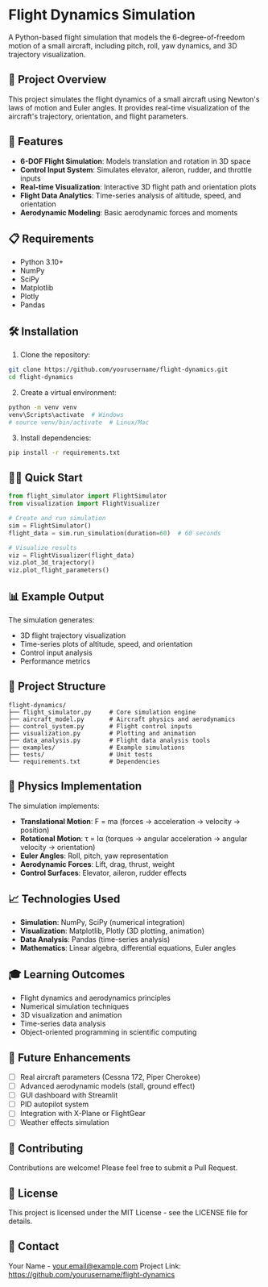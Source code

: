 # Flight Dynamics Simulation

A Python-based flight simulation that models the 6-degree-of-freedom motion of a small aircraft, including pitch, roll, yaw dynamics, and 3D trajectory visualization.

## 🎯 Project Overview

This project simulates the flight dynamics of a small aircraft using Newton's laws of motion and Euler angles. It provides real-time visualization of the aircraft's trajectory, orientation, and flight parameters.

## 🚀 Features

- **6-DOF Flight Simulation**: Models translation and rotation in 3D space
- **Control Input System**: Simulates elevator, aileron, rudder, and throttle inputs
- **Real-time Visualization**: Interactive 3D flight path and orientation plots
- **Flight Data Analytics**: Time-series analysis of altitude, speed, and orientation
- **Aerodynamic Modeling**: Basic aerodynamic forces and moments

## 📋 Requirements

- Python 3.10+
- NumPy
- SciPy
- Matplotlib
- Plotly
- Pandas

## 🛠️ Installation

1. Clone the repository:
```bash
git clone https://github.com/yourusername/flight-dynamics.git
cd flight-dynamics
```

2. Create a virtual environment:
```bash
python -m venv venv
venv\Scripts\activate  # Windows
# source venv/bin/activate  # Linux/Mac
```

3. Install dependencies:
```bash
pip install -r requirements.txt
```

## 🏃‍♂️ Quick Start

```python
from flight_simulator import FlightSimulator
from visualization import FlightVisualizer

# Create and run simulation
sim = FlightSimulator()
flight_data = sim.run_simulation(duration=60)  # 60 seconds

# Visualize results
viz = FlightVisualizer(flight_data)
viz.plot_3d_trajectory()
viz.plot_flight_parameters()
```

## 📊 Example Output

The simulation generates:
- 3D flight trajectory visualization
- Time-series plots of altitude, speed, and orientation
- Control input analysis
- Performance metrics

## 🔧 Project Structure

```
flight-dynamics/
├── flight_simulator.py     # Core simulation engine
├── aircraft_model.py       # Aircraft physics and aerodynamics
├── control_system.py       # Flight control inputs
├── visualization.py        # Plotting and animation
├── data_analysis.py        # Flight data analysis tools
├── examples/               # Example simulations
├── tests/                  # Unit tests
└── requirements.txt        # Dependencies
```

## 🧮 Physics Implementation

The simulation implements:
- **Translational Motion**: F = ma (forces → acceleration → velocity → position)
- **Rotational Motion**: τ = Iα (torques → angular acceleration → angular velocity → orientation)
- **Euler Angles**: Roll, pitch, yaw representation
- **Aerodynamic Forces**: Lift, drag, thrust, weight
- **Control Surfaces**: Elevator, aileron, rudder effects

## 📈 Technologies Used

- **Simulation**: NumPy, SciPy (numerical integration)
- **Visualization**: Matplotlib, Plotly (3D plotting, animation)
- **Data Analysis**: Pandas (time-series analysis)
- **Mathematics**: Linear algebra, differential equations, Euler angles

## 🎓 Learning Outcomes

- Flight dynamics and aerodynamics principles
- Numerical simulation techniques
- 3D visualization and animation
- Time-series data analysis
- Object-oriented programming in scientific computing

## 🔮 Future Enhancements

- [ ] Real aircraft parameters (Cessna 172, Piper Cherokee)
- [ ] Advanced aerodynamic models (stall, ground effect)
- [ ] GUI dashboard with Streamlit
- [ ] PID autopilot system
- [ ] Integration with X-Plane or FlightGear
- [ ] Weather effects simulation

## 🤝 Contributing

Contributions are welcome! Please feel free to submit a Pull Request.

## 📄 License

This project is licensed under the MIT License - see the LICENSE file for details.

## 📧 Contact

Your Name - your.email@example.com
Project Link: https://github.com/yourusername/flight-dynamics
